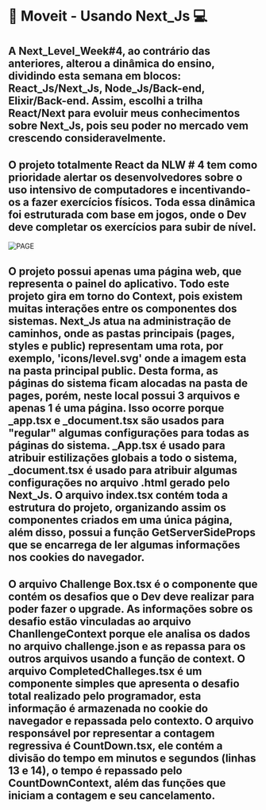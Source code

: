 # :blue_book: Moveit - Usando Next_Js :computer:

## A Next_Level_Week#4, ao contrário das anteriores, alterou a dinâmica do ensino, dividindo esta semana em blocos: React_Js/Next_Js, Node_Js/Back-end, Elixir/Back-end. Assim, escolhi a trilha React/Next para evoluir meus conhecimentos sobre Next_Js, pois seu poder no mercado vem crescendo consideravelmente.

## O projeto totalmente React da NLW # 4 tem como prioridade alertar os desenvolvedores sobre o uso intensivo de computadores e incentivando-os a fazer exercícios físicos. Toda essa dinâmica foi estruturada com base em jogos, onde o Dev deve completar os exercícios para subir de nível.

![PAGE]('./README/Home_Image.png')

## O projeto possui apenas uma página web, que representa o painel do aplicativo. Todo este projeto gira em torno do Context, pois existem muitas interações entre os componentes dos sistemas. Next_Js atua na administração de caminhos, onde as pastas principais (pages, styles e public) representam uma rota, por exemplo, 'icons/level.svg' onde a imagem esta na pasta principal public. Desta forma, as páginas do sistema ficam alocadas na pasta de pages, porém, neste local possui 3 arquivos e apenas 1 é uma página. Isso ocorre porque _app.tsx e _document.tsx são usados para "regular" algumas configurações para todas as páginas do sistema. _App.tsx é usado para atribuir estilizações globais a todo o sistema, _document.tsx é usado para atribuir algumas configurações no arquivo .html gerado pelo Next_Js. O arquivo index.tsx contém toda a estrutura do projeto, organizando assim os componentes criados em uma única página, além disso, possui a função GetServerSideProps que se encarrega de ler algumas informações nos cookies do navegador.

## O arquivo Challenge Box.tsx é o componente que contém os desafios que o Dev deve realizar para poder fazer o upgrade. As informações sobre os desafio estão vinculadas ao arquivo ChanllengeContext porque ele analisa os dados no arquivo challenge.json e as repassa para os outros arquivos usando a função de context. O arquivo CompletedChalleges.tsx é um componente simples que apresenta o desafio total realizado pelo programador, esta informação é armazenada no cookie do navegador e repassada pelo contexto. O arquivo responsável por representar a contagem regressiva é CountDown.tsx, ele contém a divisão do tempo em minutos e segundos (linhas 13 e 14), o tempo é repassado pelo CountDownContext, além das funções que iniciam a contagem e seu cancelamento.